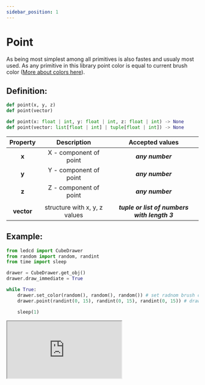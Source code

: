 ```yaml
---
sidebar_position: 1
---
```


# Point

As being most simplest among all primitives is also fastes and usualy most used. As any primitive in this library point color is equal to current brush color ([More about colors here](../drawer-properties/color-management)).

## Definition:

```python title="Simplified definition"
def point(x, y, z)
def point(vector)
```

```python title="Complete definition"
def point(x: float | int, y: float | int, z: float | int) -> None
def point(vector: list[float | int] | tuple[float | int]) -> None
```

|  Property  |          Description          |               Accepted values                |
| :--------: | :---------------------------: | :------------------------------------------: |
|   **x**    |    X - component of point     |               _**any number**_               |
|   **y**    |    Y - component of point     |               _**any number**_               |
|   **z**    |    Z - component of point     |               _**any number**_               |
|            |                               |                                              |
| **vector** | structure with x, y, z values | _**tuple or list of numbers with length 3**_ |

## Example:

<div id="code_block_hidden" hidden></div>

```python
from ledcd import CubeDrawer
from random import random, randint
from time import sleep

drawer = CubeDrawer.get_obj()
drawer.draw_immediate = True

while True:
    drawer.set_color(random(), random(), random()) # set radnom brush colro
    drawer.point(randint(0, 15), randint(0, 15), randint(0, 15)) # draw point at radom location [0-15]

    sleep(1)
```

<script>
  let _ = () => {
    (() => {
      document["cur_state"] = -1;

      document["ind_line_map"] = new Object();
      document.ind_line_map[-1] = null;
      document.ind_line_map[0] = 8;
      document.ind_line_map[1] = 9;
      document.ind_line_map[2] = 11;

      window.addEventListener("message", function (e) {
          if (e.data == document.cur_state || e.data < 0)
            return;
          
          const tmp = document.querySelectorAll("#code_block_hidden ~ div .token-line")[document.ind_line_map[document.cur_state]];
          if (tmp)
            if (tmp.classList.contains("active_code_line"))
              tmp.classList.remove("active_code_line")

          document.cur_state = e.data;
          const tmp1 = document.querySelectorAll("#code_block_hidden ~ div .token-line")[document.ind_line_map[document.cur_state]];
          if (tmp1)
            tmp1.classList.add("active_code_line")
          
      }, false);


    })()
  }
</script>

<iframe src="http://127.0.0.1:5500/public/examples/point/index.html">
  <p>Your browser does not support iframes.</p>
</iframe>
